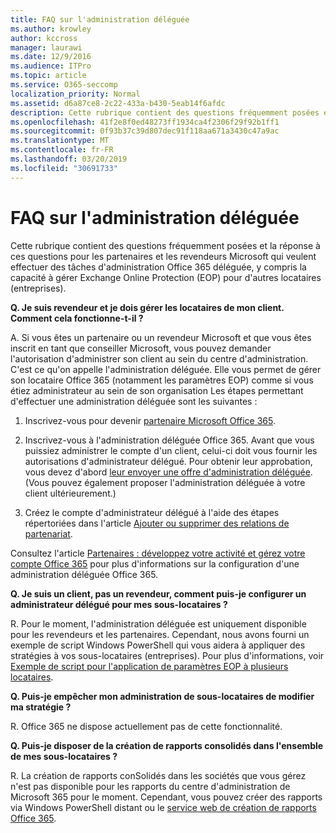 ```yaml
---
title: FAQ sur l'administration déléguée
ms.author: krowley
author: kccross
manager: laurawi
ms.date: 12/9/2016
ms.audience: ITPro
ms.topic: article
ms.service: O365-seccomp
localization_priority: Normal
ms.assetid: d6a87ce8-2c22-433a-b430-5eab14f6afdc
description: Cette rubrique contient des questions fréquemment posées et la réponse à ces questions pour les partenaires et les revendeurs Microsoft qui veulent effectuer des tâches d'administration Office 365 déléguée, y compris la capacité à gérer Exchange Online Protection (EOP) pour d'autres locataires (entreprises).
ms.openlocfilehash: 41f2e8f0ed48273ff1934ca4f2306f29f92b1ff1
ms.sourcegitcommit: 0f93b37c39d807dec91f118aa671a3430c47a9ac
ms.translationtype: MT
ms.contentlocale: fr-FR
ms.lasthandoff: 03/20/2019
ms.locfileid: "30691733"
---
```

# <a name="delegated-administration-faq"></a>FAQ sur l'administration déléguée

Cette rubrique contient des questions fréquemment posées et la réponse à ces questions pour les partenaires et les revendeurs Microsoft qui veulent effectuer des tâches d'administration Office 365 déléguée, y compris la capacité à gérer Exchange Online Protection (EOP) pour d'autres locataires (entreprises).
  
 **Q. Je suis revendeur et je dois gérer les locataires de mon client. Comment cela fonctionne-t-il ?**
  
A. Si vous êtes un partenaire ou un revendeur Microsoft et que vous êtes inscrit en tant que conseiller Microsoft, vous pouvez demander l'autorisation d'administrer son client au sein du centre d'administration. C'est ce qu'on appelle l'administration déléguée. Elle vous permet de gérer son locataire Office 365 (notamment les paramètres EOP) comme si vous étiez administrateur au sein de son organisation Les étapes permettant d'effectuer une administration déléguée sont les suivantes :
  
1. Inscrivez-vous pour devenir [partenaire Microsoft Office 365](https://aka.ms/cloudbenefits).
    
2. Inscrivez-vous à l'administration déléguée Office 365. Avant que vous puissiez administrer le compte d'un client, celui-ci doit vous fournir les autorisations d'administrateur délégué. Pour obtenir leur approbation, vous devez d'abord [leur envoyer une offre d'administration déléguée](https://go.microsoft.com/fwlink/?LinkId=396829). (Vous pouvez également proposer l'administration déléguée à votre client ultérieurement.) 
    
3. Créez le compte d'administrateur délégué à l'aide des étapes répertoriées dans l'article [Ajouter ou supprimer des relations de partenariat](https://go.microsoft.com/fwlink/?LinkId=396831).
    
Consultez l'article [Partenaires : développez votre activité et gérez votre compte Office 365](https://go.microsoft.com/fwlink/?LinkId=301485) pour plus d'informations sur la configuration d'une administration déléguée Office 365. 
  
 **Q. Je suis un client, pas un revendeur, comment puis-je configurer un administrateur délégué pour mes sous-locataires ?**
  
R. Pour le moment, l'administration déléguée est uniquement disponible pour les revendeurs et les partenaires. Cependant, nous avons fourni un exemple de script Windows PowerShell qui vous aidera à appliquer des stratégies à vos sous-locataires (entreprises). Pour plus d'informations, voir [Exemple de script pour l'application de paramètres EOP à plusieurs locataires](sample-script-for-applying-eop-settings-to-multiple-tenants.md).
  
 **Q. Puis-je empêcher mon administration de sous-locataires de modifier ma stratégie ?**
  
R. Office 365 ne dispose actuellement pas de cette fonctionnalité.
  
 **Q. Puis-je disposer de la création de rapports consolidés dans l'ensemble de mes sous-locataires ?**
  
R. La création de rapports conSolidés dans les sociétés que vous gérez n'est pas disponible pour les rapports du centre d'administration de Microsoft 365 pour le moment. Cependant, vous pouvez créer des rapports via Windows PowerShell distant ou le [service web de création de rapports Office 365](https://go.microsoft.com/fwlink/?LinkId=279926). 
  

